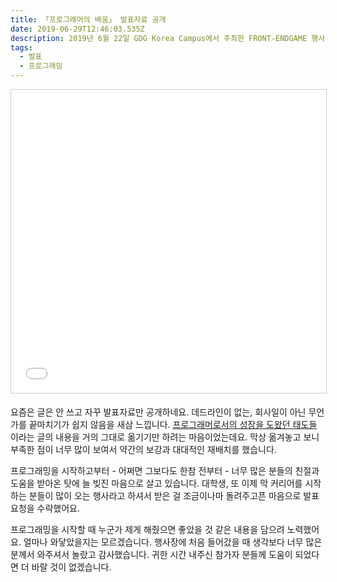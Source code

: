 ```yaml
---
title: 「프로그래머의 배움」 발표자료 공개
date: 2019-06-29T12:46:03.535Z
description: 2019년 6월 22일 GDG Korea Campus에서 주최한 FRONT-ENDGAME 행사에서 발표한 자료를 공개합니다.
tags:
  - 발표
  - 프로그래밍
---
```


<iframe src="//www.slideshare.net/slideshow/embed_code/key/iWI3ed30L4elrt" width="595" height="485" frameborder="0" marginwidth="0" marginheight="0" scrolling="no" style="border:1px solid #CCC; border-width:1px; margin-bottom:5px; max-width: 100%;" allowfullscreen> </iframe> <div style="margin-bottom:5px"></div>

요즘은 글은 안 쓰고 자꾸 발표자료만 공개하네요. 데드라인이 없는, 회사일이 아닌 무언가를 끝마치기가 쉽지 않음을 새삼 느낍니다. [프로그래머로서의 성장을 도왔던 태도들
](https://ahnheejong.name/articles/becoming-better-programmer/)이라는 글의 내용을 거의 그대로 옮기기만 하려는 마음이었는데요. 막상 옮겨놓고 보니 부족한 점이 너무 많이 보여서 약간의 보강과 대대적인 재배치를 했습니다.

프로그래밍을 시작하고부터 - 어쩌면 그보다도 한참 전부터 - 너무 많은 분들의 친절과 도움을 받아온 탓에 늘 빚진 마음으로 살고 있습니다. 대학생, 또 이제 막 커리어를 시작하는 분들이 많이 오는 행사라고 하셔서 받은 걸 조금이나마 돌려주고픈 마음으로 발표 요청을 수락했어요.

프로그래밍을 시작할 때 누군가 제게 해줬으면 좋았을 것 같은 내용을 담으려 노력했어요. 얼마나 와닿았을지는 모르겠습니다. 행사장에 처음 들어갔을 때 생각보다 너무 많은 분께서 와주셔서 놀랐고 감사했습니다. 귀한 시간 내주신 참가자 분들께 도움이 되었다면 더 바랄 것이 없겠습니다.
